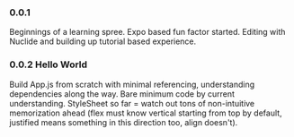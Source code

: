 ### 0.0.1

Beginnings of a learning spree.  Expo based fun factor started.  Editing with Nuclide and building up tutorial based experience.

### 0.0.2 Hello World

Build App.js from scratch with minimal referencing, understanding dependencies along the way.  Bare minimum code by current understanding.  StyleSheet so far = watch out tons of non-intuitive memorization ahead (flex must know vertical starting from top by default, justified means something in this direction too, align doesn't).
